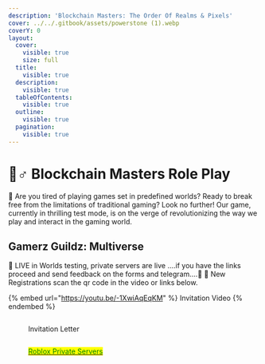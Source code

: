 ```yaml
---
description: 'Blockchain Masters: The Order Of Realms & Pixels'
cover: ../../.gitbook/assets/powerstone (1).webp
coverY: 0
layout:
  cover:
    visible: true
    size: full
  title:
    visible: true
  description:
    visible: true
  tableOfContents:
    visible: true
  outline:
    visible: true
  pagination:
    visible: true
---
```


# 🧙♂ Blockchain Masters Role Play

🏰 Are you tired of playing games set in predefined worlds? Ready to break free from the limitations of traditional gaming? Look no further! Our game, currently in thrilling test mode, is on the verge of revolutionizing the way we play and interact in the gaming world.

## Gamerz Guildz: Multiverse

🚨 LIVE in Worlds testing, private servers are live ....if you have the links proceed and send feedback on the forms and telegram....🚨 📝 New Registrations scan the qr code in the video or links below.





{% embed url="https://youtu.be/-1XwiAqEqKM" %}
Invitation Video
{% endembed %}

<figure><img src="../../.gitbook/assets/GGBMSRPFCNNFP - Presentation OLDv (2048 × 1152 px) (Instagram Post (Square)) (2048 × 1152 px) (1).png" alt=""><figcaption><p>Invitation Letter</p></figcaption></figure>

<figure><img src="../../.gitbook/assets/FoxxontheBlox 2 (500 × 500 px).png" alt=""><figcaption><p><a href="https://www.roblox.com/users/3493463813/profile"><mark style="color:green;">Roblox Private Servers</mark></a></p></figcaption></figure>
